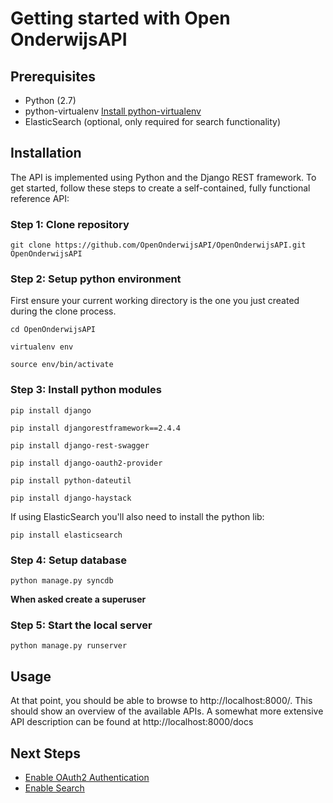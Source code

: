 Getting started with Open OnderwijsAPI
======================================

## Prerequisites
 
 * Python (2.7)
 * python-virtualenv [Install python-virtualenv](/doc/installation/python-virtualenv.md)
 * ElasticSearch (optional, only required for search functionality)

## Installation

The API is implemented using Python and the Django REST framework.  To get
started, follow these steps to create a self-contained, fully functional reference API:

### Step 1: Clone repository

    git clone https://github.com/OpenOnderwijsAPI/OpenOnderwijsAPI.git OpenOnderwijsAPI
    
### Step 2: Setup python environment 

First ensure your current working directory is the one you just created during the clone process.

    cd OpenOnderwijsAPI
    
    virtualenv env
    
    source env/bin/activate

### Step 3: Install python modules

    pip install django

    pip install djangorestframework==2.4.4

    pip install django-rest-swagger
    
    pip install django-oauth2-provider

    pip install python-dateutil
    
    pip install django-haystack
    
If using ElasticSearch you'll also need to install the python lib:

    pip install elasticsearch

### Step 4: Setup database

    python manage.py syncdb
    
**When asked create a superuser**

### Step 5: Start the local server

    python manage.py runserver
    
## Usage

At that point, you should be able to browse to http://localhost:8000/. This should show an overview of the available 
APIs. A somewhat more extensive API description can be found at http://localhost:8000/docs

## Next Steps

* [Enable OAuth2 Authentication](/doc/installation/oauth2.md)
* [Enable Search](/doc/installation/search.md)
